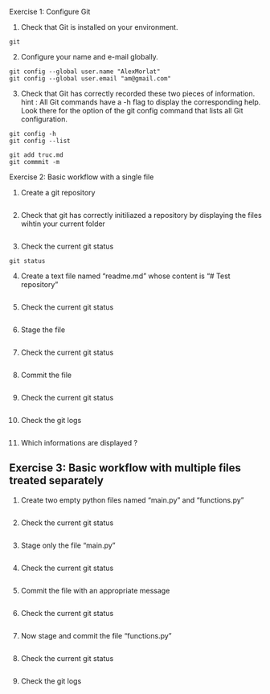 Exercise 1: Configure Git
1. Check that Git is installed on your environment.
```
git
```
2. Configure your name and e-mail globally.
```
git config --global user.name "AlexMorlat"
git config --global user.email "am@gmail.com"

```

3. Check that Git has correctly recorded these two pieces of information.
hint : All Git commands have a -h flag to display the corresponding help.
Look there for the option of the git config command that lists all Git
configuration.
```
git config -h
git config --list

git add truc.md
git commmit -m

```

Exercise 2: Basic workflow with a single file
1. Create a git repository
```
```
2. Check that git has correctly initiliazed a repository by displaying the files
wihtin your current folder
```
```
3. Check the current git status
```
git status
```
4. Create a text file named “readme.md” whose content is “# Test repository”
```
```
5. Check the current git status
```
```
6. Stage the file
```
```
7. Check the current git status
```
```
8. Commit the file
```
```
9. Check the current git status
```
```
10. Check the git logs
```
```
11. Which informations are displayed ?

## Exercise 3: Basic workflow with multiple files treated separately

1. Create two empty python files named “main.py” and “functions.py”
```
```
2. Check the current git status
```
```
3. Stage only the file “main.py”
```
```
4. Check the current git status
```
```
5. Commit the file with an appropriate message
```
```
6. Check the current git status
```
```
7. Now stage and commit the file “functions.py”
```
```
8. Check the current git status
```
```
9. Check the git logs
```
```
